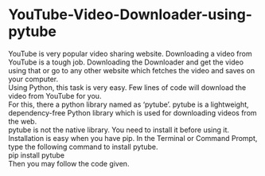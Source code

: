 # YouTube-Video-Downloader-using-pytube
YouTube is very popular video sharing website. Downloading a video from YouTube is a tough job. Downloading the Downloader and get the video using that or go to any other website which fetches the video and saves on your computer.</br>
Using Python, this task is very easy. Few lines of code will download the video from YouTube for you. </br>
For this, there a python library named as ‘pytube’. pytube is a lightweight, dependency-free Python library which is used for downloading videos from the web.</br>
pytube is not the native library. You need to install it before using it. Installation is easy when you have pip. In the Terminal or Command Prompt, type the following command to install pytube.</br>
pip install pytube</br>
Then you may follow the code given.
